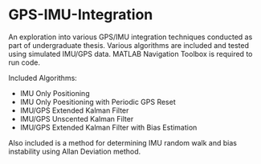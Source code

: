 # GPS-IMU-Integration
An exploration into various GPS/IMU integration techniques conducted as part of undergraduate thesis. Various algorithms are included and tested using simulated IMU/GPS data. MATLAB Navigation Toolbox is required to run code. 

Included Algorithms:
- IMU Only Positioning
- IMU Only Poesitioning with Periodic GPS Reset
- IMU/GPS Extended Kalman Filter
- IMU/GPS Unscented Kalman Filter
- IMU/GPS Extended Kalman Filter with Bias Estimation

Also included is a method for determining IMU random walk and bias instability using Allan Deviation method.
